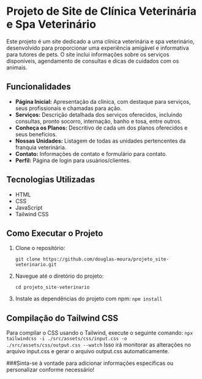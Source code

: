 # Projeto de Site de Clínica Veterinária e Spa Veterinário

Este projeto é um site dedicado a uma clínica veterinária e spa veterinário, desenvolvido para proporcionar uma experiência amigável e informativa para tutores de pets. O site inclui informações sobre os serviços disponíveis, agendamento de consultas e dicas de cuidados com os animais.

## Funcionalidades

- **Página Inicial:** Apresentação da clínica, com destaque para serviços, seus profissionais e chamadas para ação.
- **Serviços:** Descrição detalhada dos serviços oferecidos, incluindo consultas, pronto socorro, internação, banho e tosa, entre outros.
- **Conheça os Planos:** Descritivo de cada um dos planos oferecidos e seus benefícios.
- **Nossas Unidades:** Listagem de todas as unidades pertencentes da franquia veterinária.
- **Contato:** Informações de contato e formulário para contato.
- **Perfil:** Página de login para usuários/clientes.

## Tecnologias Utilizadas

- HTML
- CSS
- JavaScript
- Tailwind CSS

## Como Executar o Projeto

1. Clone o repositório:
   ```git
   git clone https://github.com/douglas-moura/projeto_site-veterinario.git

2. Navegue até o diretório do projeto:
   ```git
   cd projeto_site-veterinario

4. Instale as dependências do projeto com npm:
```npm install```

## Compilação do Tailwind CSS
Para compilar o CSS usando o Tailwind, execute o seguinte comando:
```npx tailwindcss -i ./src/assets/css/input.css -o ./src/assets/css/output.css --watch```
Isso irá monitorar as alterações no arquivo input.css e gerar o arquivo output.css automaticamente.

###Sinta-se à vontade para adicionar informações específicas ou personalizar conforme necessário!
